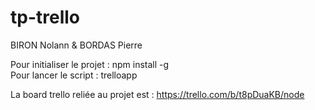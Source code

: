 # tp-trello

BIRON Nolann & BORDAS Pierre

Pour initialiser le projet : npm install -g </br>
Pour lancer le script : trelloapp

La board trello reliée au projet est : https://trello.com/b/t8pDuaKB/node
